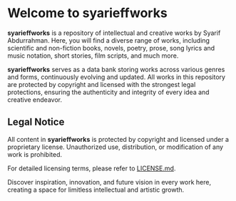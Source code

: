 # Welcome to **syarieffworks**

**syarieffworks** is a repository of intellectual and creative works by Syarif Abdurrahman. Here, you will find a diverse range of works, including scientific and non-fiction books, novels, poetry, prose, song lyrics and music notation, short stories, film scripts, and much more.

**syarieffworks** serves as a data bank storing works across various genres and forms, continuously evolving and updated. All works in this repository are protected by copyright and licensed with the strongest legal protections, ensuring the authenticity and integrity of every idea and creative endeavor.

## Legal Notice
All content in **syarieffworks** is protected by copyright and licensed under a proprietary license. Unauthorized use, distribution, or modification of any work is prohibited.

For detailed licensing terms, please refer to [LICENSE.md](https://github.com/syarieffworks/syarieffworks/blob/main/LICENSE.md).

Discover inspiration, innovation, and future vision in every work here, creating a space for limitless intellectual and artistic growth.

<!---
syarieffworks/syarieffworks is a ✨ special ✨ repository because its `README.md` (this file) appears on your GitHub profile.
You can click the Preview link to take a look at your changes.
--->
